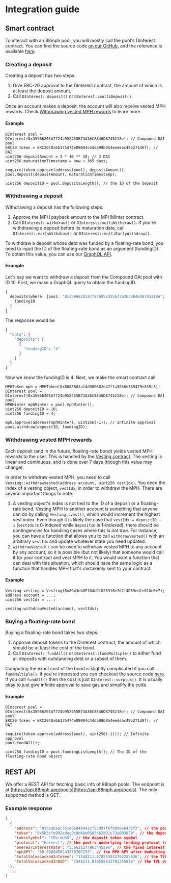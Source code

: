 # Integration guide

## Smart contract

To interact with an 88mph pool, you will mostly call the pool's DInterest contract. You can find the source code [on our GitHub](https://github.com/88mphapp/88mph-contracts/blob/master/contracts/DInterest.sol), and the reference is available [here](https://88mph.app/docs/smartcontract/#dinterest).

### Creating a deposit

Creating a deposit has two steps:

1. Give ERC-20 approval to the DInterest contract, the amount of which is at least the deposit amount.
2. Call `DInterest::deposit()` or `DInterest::multiDeposit()`.

Once an account makes a deposit, the account will also receive vested MPH rewards. Check [Withdrawing vested MPH rewards](#withdrawing-vested-mph-rewards) to learn more.

#### Example

```solidity
DInterest pool = DInterest(0x35966201A7724b952455B73A36C8846D8745218e); // Compound DAI pool
ERC20 token = ERC20(0x6b175474e89094c44da98b954eedeac495271d0f); // DAI
uint256 depositAmount = 3 * 10 ** 18; // 3 DAI
uint256 maturationTimestamp = now + 365 days;

require(token.approve(address(pool), depositAmount));
pool.deposit(depositAmount, maturationTimestamp);

uint256 depositID = pool.depositsLength(); // the ID of the deposit
```

### Withdrawing a deposit

Withdrawing a deposit has the following steps:

1. Approve the MPH payback amount to the MPHMinter contract.
2. Call `DInterest::withdraw()` or `DInterest::multiWithdraw()`. If you're withdrawing a deposit before its maturation date, call `DInterest::earlyWithdraw()` or `DInterest::multiEarlyWithdraw()`.

To withdraw a deposit whose debt was funded by a floating-rate bond, you need to input the ID of the floating-rate bond as an argument (fundingID). To obtain this value, you can use our [GraphQL API](https://thegraph.com/explorer/subgraph/bacon-labs/eighty-eight-mph).

#### Example

Let's say we want to withdraw a deposit from the Compound DAI pool with ID 10. First, we make a GraphQL query to obtain the fundingID.

```graphql
{
  deposits(where: {pool: "0x35966201a7724b952455b73a36c8846d8745218e", nftID: 10}) {
    fundingID
  }
}
```

The response would be

```graphql
{
  "data": {
    "deposits": [
      {
        "fundingID": "4"
      }
    ]
  }
}
```

Now we know the fundingID is 4. Next, we make the smart contract call.

```solidity
MPHToken mph = MPHToken(0x8888801af4d980682e47f1a9036e589479e835c5);
DInterest pool = DInterest(0x35966201A7724b952455B73A36C8846D8745218e); // Compound DAI pool
MPHMinter mphMinter = pool.mphMinter();
uint256 depositID = 10;
uint256 fundingID = 4;

mph.approve(address(mphMinter), uint256(-1)); // Infinite approval
pool.withdraw(depositID, fundingID);
```

### Withdrawing vested MPH rewards

Each deposit (and in the future, floating-rate bond) yields vested MPH rewards to the user. This is handled by the [Vesting contract](https://github.com/88mphapp/88mph-contracts/blob/master/contracts/rewards/Vesting.sol). The vesting is linear and continuous, and is done over 7 days (though this value may change).

In order to withdraw vested MPH, you need to call `Vesting::withdrawVested(address account, uint256 vestIdx)`. You need the index of a vesting object, `vestIdx`, in order to withdraw the MPH. There are several important things to note:

1. A vesting object's index is not tied to the ID of a deposit or a floating-rate bond. Vesting MPH to another account is something that anyone can do by calling `Vesting::vest()`, which would increment the highest vest index. Even though it is likely the case that `vestIdx = depositID - 1` (`vestIdx` is 0-indexed while `depositID` is 1-indexed), there should be contingencies for handling cases where this is not true. For instance, you can have a function that allows you to call `withdrawVested()` with an arbitrary `vestIdx` and update whatever state you need updated.
2. `withdrawVested()` can be used to withdraw vested MPH to any account by any account, so it is possible (but not likely) that someone would call it for your contract and vest MPH to it. You would want a function that can deal with this situation, which should have the same logic as a function that handles MPH that's mistakenly sent to your contract.

#### Example

```solidity
Vesting vesting = Vesting(0x8943eb8F104bCf826910e7d2f4D59edfe018e0e7);
address account = ...;
uint256 vestIdx = ...;

vesting.withdrawVested(account, vestIdx);
```

### Buying a floating-rate bond

Buying a floating-rate bond takes two steps:

1. Approve deposit tokens to the DInterest contract, the amount of which should be at least the cost of the bond.
2. Call `DInterest::fundAll()` or `DInterest::fundMultiple()` to either fund all deposits with outstanding debt or a subset of them.

Computing the exact cost of the bond is slightly complicated if you call `fundMultiple()`, if you're interested you can checkout the source code [here](https://github.com/88mphapp/88mph-contracts/blob/787e9571951840897fe4b36f9bf3d4b493620c5b/contracts/DInterest.sol#L292). If you call `fundAll()` then the cost is just `DInterest::surplus()`. It is usually okay to just give infinite approval to save gas and simplify the code.

#### Example

```solidity
DInterest pool = DInterest(0x35966201A7724b952455B73A36C8846D8745218e); // Compound DAI pool
ERC20 token = ERC20(0x6b175474e89094c44da98b954eedeac495271d0f); // DAI

require(token.approve(address(pool), uint256(-1))); // Infinite approval
pool.fundAll();

uint256 fundingID = pool.fundingListLength(); // The ID of the floating-rate bond object
```

## REST API

We offer a REST API for fetching basic info of 88mph pools. The endpoint is at [https://api.88mph.app/pools](https://api.88mph.app/pools). The only supported method is GET.

### Example response

```json
[
  {
    "address": "0xb1abaac351e06d40441cf2cd97f6f0098e6473f2", // the pool's DInterest contract
    "token": "0x5b5cfe992adac0c9d48e05854b2d91c73a003858", // the deposit token address
    "tokenSymbol": "CRV:HUSD", // the deposit token symbol
    "protocol": "Harvest", // the pool's underlying lending protocol (e.g. Compound, Aave, Harvest)
    "oneYearInterestRate": "3.6621277863445296", // the fixed interest rate, in percent (e.g. 3.6 means 3.6%)
    "mphAPY": "60.8988450243270707253", // the MPH APY after deducting the payback amount, in percent
    "totalValueLockedInToken": "1548211.678555032702255836", // the TVL denominated in the deposit token
    "totalValueLockedInUSD": "1548211.678555032702255836" // the TVL denominated in USD
  },
  ...
]
```
